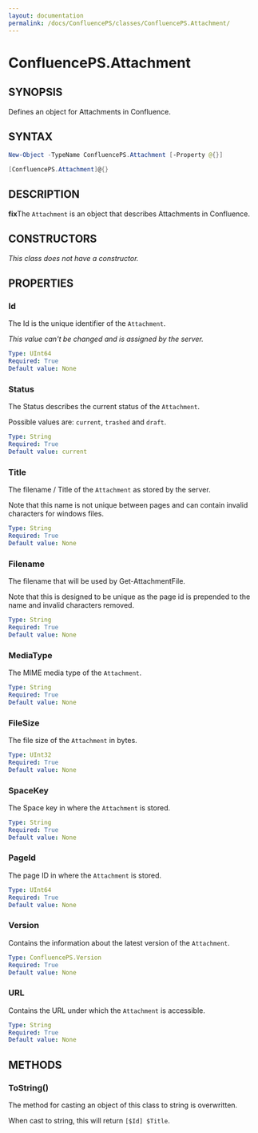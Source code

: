 ```yaml
---
layout: documentation
permalink: /docs/ConfluencePS/classes/ConfluencePS.Attachment/
---
```


# ConfluencePS.Attachment

## SYNOPSIS

Defines an object for Attachments in Confluence.

## SYNTAX

```powershell
New-Object -TypeName ConfluencePS.Attachment [-Property @{}]

[ConfluencePS.Attachment]@{}
```

## DESCRIPTION

**fix**The `Attachment` is an object that describes Attachments in Confluence.

## CONSTRUCTORS

_This class does not have a constructor._

## PROPERTIES

### Id

The Id is the unique identifier of the `Attachment`.

_This value can't be changed and is assigned by the server._

```yaml
Type: UInt64
Required: True
Default value: None
```

### Status

The Status describes the current status of the `Attachment`.

Possible values are: `current`, `trashed` and `draft`.

```yaml
Type: String
Required: True
Default value: current
```

### Title

The filename / Title of the `Attachment` as stored by the server.

Note that this name is not unique between pages and can contain invalid characters for windows files.

```yaml
Type: String
Required: True
Default value: None
```

### Filename

The filename that will be used by Get-AttachmentFile.

Note that this is designed to be unique as the page id is prepended to the name and invalid characters removed.

```yaml
Type: String
Required: True
Default value: None
```

### MediaType

The MIME media type of the `Attachment`.

```yaml
Type: String
Required: True
Default value: None
```

### FileSize

The file size of the `Attachment` in bytes.

```yaml
Type: UInt32
Required: True
Default value: None
```

### SpaceKey

The Space key in where the `Attachment` is stored.

```yaml
Type: String
Required: True
Default value: None
```

### PageId

The page ID in where the `Attachment` is stored.

```yaml
Type: UInt64
Required: True
Default value: None
```

### Version

Contains the information about the latest version of the `Attachment`.

```yaml
Type: ConfluencePS.Version
Required: True
Default value: None
```

### URL

Contains the URL under which the `Attachment` is accessible.

```yaml
Type: String
Required: True
Default value: None
```

## METHODS

### ToString()

The method for casting an object of this class to string is overwritten.

When cast to string, this will return `[$Id] $Title`.
